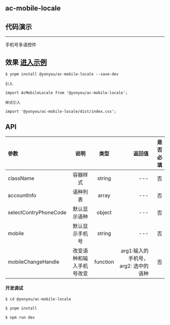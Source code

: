 ## ac-mobile-locale

## 代码演示

---

手机号多语控件

## 效果  [进入示例](https://tinper-acs.github.io/ac-mobile-locale/)


```
$ ynpm install @yonyou/ac-mobile-locale --save-dev

引入

import AcMobileLocale from '@yonyou/ac-mobile-locale';

样式引入

import '@yonyou/ac-mobile-locale/dist/index.css';
```

## API

|参数|说明|类型|返回值|是否必填|
|:--|:---:|:--:|---:|---:|
|className|容器样式|string| --- | 否 |
|accountInfo| 语种列表 |array| --- | 否 |
|selectContryPhoneCode| 默认显示语种|object| --- | 否 |
|mobile| 默认显示手机号 |string | --- | 否 |
|mobileChangeHandle|改变语种和输入手机号改变| function | arg1:输入的手机号，arg2: 选中的语种 | 否 |


#### 开发调试

```sh
$ cd @yonyou/ac-mobile-locale

$ ynpm install

$ npm run dev

```
